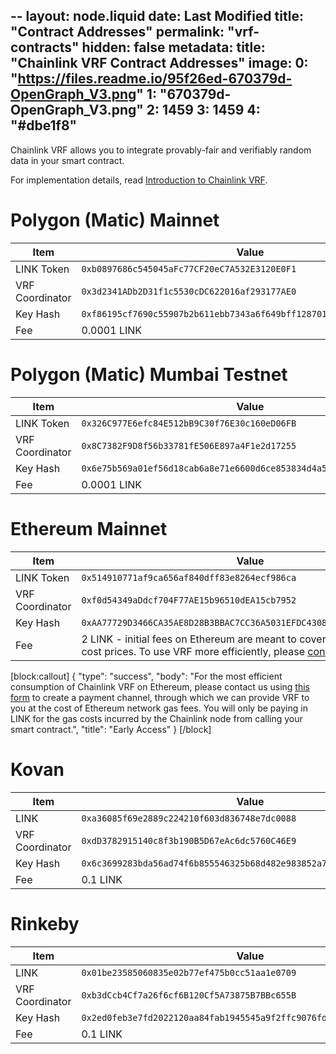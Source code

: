--
layout: node.liquid
date: Last Modified
title: "Contract Addresses"
permalink: "vrf-contracts"
hidden: false
metadata: 
  title: "Chainlink VRF Contract Addresses"
  image: 
    0: "https://files.readme.io/95f26ed-670379d-OpenGraph_V3.png"
    1: "670379d-OpenGraph_V3.png"
    2: 1459
    3: 1459
    4: "#dbe1f8"
---
Chainlink VRF allows you to integrate provably-fair and verifiably random data in your smart contract. 

For implementation details, read [Introduction to Chainlink VRF](../chainlink-vrf).

# Polygon (Matic) Mainnet

|Item|Value|
|---|---|
|LINK Token|`0xb0897686c545045aFc77CF20eC7A532E3120E0F1`|
|VRF Coordinator|`0x3d2341ADb2D31f1c5530cDC622016af293177AE0`|
|Key Hash|`0xf86195cf7690c55907b2b611ebb7343a6f649bff128701cc542f0569e2c549da`|
|Fee|0.0001 LINK|

# Polygon (Matic) Mumbai Testnet

|Item|Value|
|---|---|
|LINK Token|`0x326C977E6efc84E512bB9C30f76E30c160eD06FB`|
|VRF Coordinator|`0x8C7382F9D8f56b33781fE506E897a4F1e2d17255`|
|Key Hash|`0x6e75b569a01ef56d18cab6a8e71e6600d6ce853834d4a5748b720d06f878b3a4`|
|Fee|0.0001 LINK|

# Ethereum Mainnet

|Item|Value|
|---|---|
|LINK Token|`0x514910771af9ca656af840dff83e8264ecf986ca`|
|VRF Coordinator|`0xf0d54349aDdcf704F77AE15b96510dEA15cb7952`|
|Key Hash|`0xAA77729D3466CA35AE8D28B3BBAC7CC36A5031EFDC430821C02BC31A238AF445`|
|Fee|2 LINK - initial fees on Ethereum are meant to cover the highest gas cost prices. To use VRF more efficiently, please [contact us](https://chainlinkcommunity.typeform.com/to/OYQO67EF)|
[block:callout]
{
  "type": "success",
  "body": "For the most efficient consumption of Chainlink VRF on Ethereum, please contact us using [this form](https://chainlinkcommunity.typeform.com/to/OYQO67EF) to create a payment channel, through which we can provide VRF to you at the cost of Ethereum network gas fees. You will only be paying in LINK for the gas costs incurred by the Chainlink node from calling your smart contract.",
  "title": "Early Access"
}
[/block]
# Kovan

|Item|Value|
|---|---|
|LINK|`0xa36085f69e2889c224210f603d836748e7dc0088`|
|VRF Coordinator|`0xdD3782915140c8f3b190B5D67eAc6dc5760C46E9 `|
|Key Hash|`0x6c3699283bda56ad74f6b855546325b68d482e983852a7a82979cc4807b641f4 `|
|Fee|0.1 LINK|

# Rinkeby

|Item|Value|
|---|---|
|LINK|`0x01be23585060835e02b77ef475b0cc51aa1e0709`|
|VRF Coordinator|`0xb3dCcb4Cf7a26f6cf6B120Cf5A73875B7BBc655B `|
|Key Hash|`0x2ed0feb3e7fd2022120aa84fab1945545a9f2ffc9076fd6156fa96eaff4c1311 `|
|Fee|0.1 LINK|
